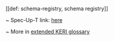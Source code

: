 [[def: schema-registry, schema registry]]

~ Spec-Up-T link: <a href='https://weboftrust.github.io/WOT-terms/docs/glossary/schema-registry'>here</a>

~ More in <a href="https://weboftrust.github.io/WOT-terms/docs/glossary/schema-registry">extended KERI glossary</a>

